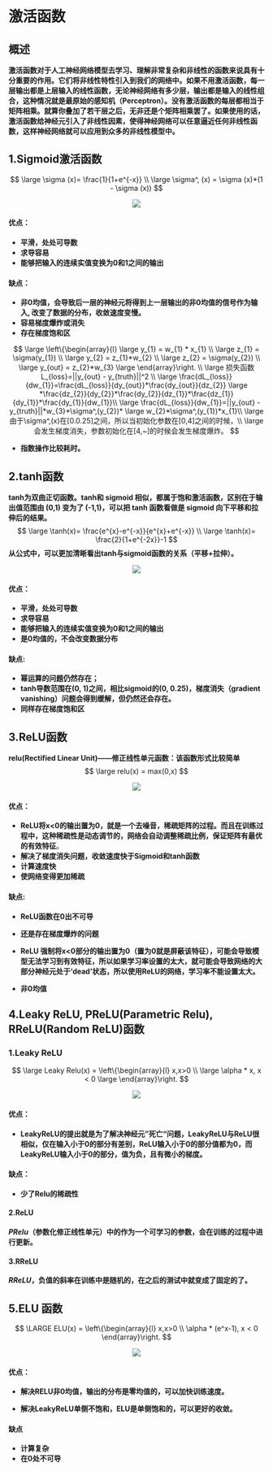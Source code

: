 # 激活函数

## 概述

**激活函数对于人工神经网络模型去学习、理解非常复杂和非线性的函数来说具有十分重要的作用。它们将非线性特性引入到我们的网络中。如果不用激活函数，每一层输出都是上层输入的线性函数，无论神经网络有多少层，输出都是输入的线性组合，这种情况就是最原始的感知机（Perceptron）。没有激活函数的每层都相当于矩阵相乘。就算你叠加了若干层之后，无非还是个矩阵相乘罢了。如果使用的话，激活函数给神经元引入了非线性因素，使得神经网络可以任意逼近任何非线性函数，这样神经网络就可以应用到众多的非线性模型中。**



## 1.Sigmoid激活函数

$$
 \large \sigma (x)= \frac{1}{1+e^{-x}} \\
 \large \sigma^, (x) = \sigma (x)*(1 - \sigma (x))
$$

<div align=center>
<img src="https://pic2.zhimg.com/80/v2-595feb9c4660fdee432dcd30b8256735_720w.jpg"/>
</div>

#### 优点：

- **平滑，处处可导数**
- **求导容易**
- **能够把输入的连续实值变换为0和1之间的输出**

#### 缺点：

- **非0均值，会导致后一层的神经元将得到上一层输出的非0均值的信号作为输入, 改变了数据的分布，收敛速度变慢。**
- **容易梯度爆炸或消失**
- **存在梯度饱和区**

$$
   \large \left\{\begin{array}{l}
    \large y_{1} = w_{1} *  x_{1} \\
    \large z_{1} = \sigma(y_{1}) \\
    \large y_{2} = z_{1}*w_{2} \\
    \large z_{2} = \sigma(y_{2}) \\
    \large y_{out} = z_{2}*w_{3}
    \large \end{array}\right. \\
    \large 损失函数L_{loss}=||y_{out} - y_{truth}||^2 \\
    \large \frac{dL_{loss}}{dw_{1}}=\frac{dL_{loss}}{dy_{out}}*\frac{dy_{out}}{dz_{2}}
   \large  *\frac{dz_{2}}{dy_{2}}*\frac{dy_{2}}{dz_{1}}*\frac{dz_{1}}{dy_{1}}*\frac{dy_{1}}{dw_{1}}\\
   \large  \frac{dL_{loss}}{dw_{1}}=||y_{out} - y_{truth}||*w_{3}*\sigma^,(y_{2})*
   \large  w_{2}*\sigma^,(y_{1})*x_{1}\\
   \large  由于\sigma^,(x)在[0.0.25]之间，所以当初始化参数在[0,4]之间的时候，\\
   \large 会发生梯度消失，参数初始化在[4,~]的时候会发生梯度爆炸。
$$

- **指数操作比较耗时。**



## 2.tanh函数

**tanh为双曲正切函数。tanh和 sigmoid 相似，都属于饱和激活函数，区别在于输出值范围由 (0,1) 变为了 (-1,1)，可以把 tanh 函数看做是 sigmoid 向下平移和拉伸后的结果。**
$$
 \large \tanh(x)= \frac{e^{x}-e^{-x}}{e^{x}+e^{-x}} \\
 \large  \tanh(x)= \frac{2}{1+e^{-2x}}-1 
$$
**从公式中，可以更加清晰看出tanh与sigmoid函数的关系（平移+拉伸）。**

<div align=center>
<img src="https://pic1.zhimg.com/v2-ac5875cf045fbdf213b8b0ba67f10b30_r.jpg"/>
</div>

#### 优点：

- **平滑，处处可导数**
- **求导容易**
-  **能够把输入的连续实值变换为0和1之间的输出**
- **是0均值的，不会改变数据分布**

#### 缺点:

- **幂运算的问题仍然存在；**
- **tanh导数范围在(0, 1)之间，相比sigmoid的(0, 0.25)，梯度消失（gradient vanishing）问题会得到缓解，但仍然还会存在。**
- **同样存在梯度饱和区**



## 3.ReLU函数

**relu(Rectified Linear Unit)——修正线性单元函数：该函数形式比较简单**
$$
\large relu(x) = max(0,x)
$$

<div align=center>
<img src="https://pic2.zhimg.com/80/v2-da3babf705f525effbaab3bbbed7df51_720w.jpg"/>
</div>

#### 优点：

- **ReLU将x<0的输出置为0，就是一个去噪音，稀疏矩阵的过程。而且在训练过程中，这种稀疏性是动态调节的，网络会自动调整稀疏比例，保证矩阵有最优的有效特征**。
-  **解决了梯度消失问题，收敛速度快于Sigmoid和tanh函数**
- **计算速度快**
- **使网络变得更加稀疏**



#### 缺点:

-  **ReLU函数在0出不可导**

- **还是存在梯度爆炸的问题**

- **ReLU 强制将x<0部分的输出置为0（置为0就是屏蔽该特征），可能会导致模型无法学习到有效特征，所以如果学习率设置的太大，就可能会导致网络的大部分神经元处于‘dead’状态，所以使用ReLU的网络，学习率不能设置太大。**

- **非0均值**

  

## 4.Leaky ReLU, PReLU(Parametric Relu), RReLU(Random ReLU)函数

### 1.Leaky ReLU

$$
\large Leaky Relu(x) = \left\{\begin{array}{l} x,x>0  \\
\large                     \alpha * x, x < 0
\large                     \end{array}\right.
$$

<div align=center>
<img src="https://pic2.zhimg.com/80/v2-9b1fc63cf1058e5543285494fa26a4c1_720w.jpg"/>
</div>

#### 优点：

- **LeakyReLU的提出就是为了解决神经元”死亡“问题，LeakyReLU与ReLU很相似，仅在输入小于0的部分有差别，ReLU输入小于0的部分值都为0，而LeakyReLU输入小于0的部分，值为负，且有微小的梯度。**

#### 缺点：

- **少了Relu的稀疏性**

#### 2.ReLU

***PRelu*（参数化修正线性单元）中的作为一个可学习的参数，会在训练的过程中进行更新。**

#### 3.RReLU

***RReLU*，负值的斜率在训练中是随机的，在之后的测试中就变成了固定的了。**



## 5.ELU 函数

$$
\LARGE ELU(x) = \left\{\begin{array}{l} x,x>0  \\
                    \alpha * (e^x-1), x < 0
                    \end{array}\right.
$$

<div align=center>
<img src="https://pic2.zhimg.com/v2-fa5b4490dc4a7f698543f9d37e28b6b1_r.jpg"/>
</div>

#### 优点：

- **解决RELU非0均值，输出的分布是零均值的，可以加快训练速度。**

- **解决LeakyReLU单侧不饱和，ELU是单侧饱和的，可以更好的收敛。**

#### 缺点

- **计算复杂**
- **在0处不可导**